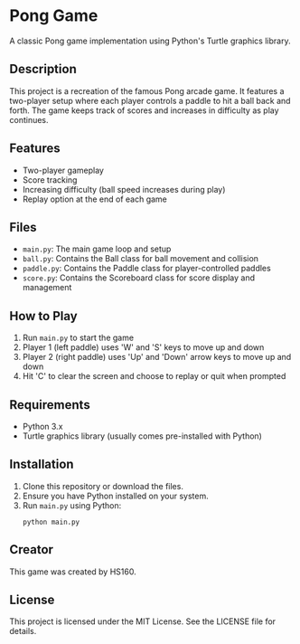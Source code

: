 # Pong Game

A classic Pong game implementation using Python's Turtle graphics library.

## Description

This project is a recreation of the famous Pong arcade game. It features a two-player setup where each player controls a paddle to hit a ball back and forth. The game keeps track of scores and increases in difficulty as play continues.

## Features

- Two-player gameplay
- Score tracking
- Increasing difficulty (ball speed increases during play)
- Replay option at the end of each game

## Files

- `main.py`: The main game loop and setup
- `ball.py`: Contains the Ball class for ball movement and collision
- `paddle.py`: Contains the Paddle class for player-controlled paddles
- `score.py`: Contains the Scoreboard class for score display and management

## How to Play

1. Run `main.py` to start the game
2. Player 1 (left paddle) uses 'W' and 'S' keys to move up and down
3. Player 2 (right paddle) uses 'Up' and 'Down' arrow keys to move up and down
4. Hit 'C' to clear the screen and choose to replay or quit when prompted

## Requirements

- Python 3.x
- Turtle graphics library (usually comes pre-installed with Python)

## Installation

1. Clone this repository or download the files.
2. Ensure you have Python installed on your system.
3. Run `main.py` using Python:
   ```
   python main.py
   ```

## Creator

This game was created by HS160.

## License

This project is licensed under the MIT License. See the LICENSE file for details.
